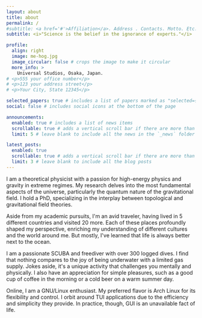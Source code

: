 ```yaml
---
layout: about
title: about
permalink: /
#subtitle: <a href='#'>Affiliation</a>. Address . Contacts. Motto. Etc.
subtitle: <i>"Science is the belief in the ignorance of experts."</i> 

profile:
  align: right
  image: me-hog.jpg
  image_circular: false # crops the image to make it circular
  more_info: >
    Universal Studios, Osaka, Japan.
# <p>555 your office number</p>
# <p>123 your address street</p>
# <p>Your City, State 12345</p>

selected_papers: true # includes a list of papers marked as "selected={true}"
social: false # includes social icons at the bottom of the page

announcements:
  enabled: true # includes a list of news items
  scrollable: true # adds a vertical scroll bar if there are more than 3 news items
  limit: 5 # leave blank to include all the news in the `_news` folder

latest_posts:
  enabled: true
  scrollable: true # adds a vertical scroll bar if there are more than 3 new posts items
  limit: 3 # leave blank to include all the blog posts
---
```


I am a theoretical physicist with a passion for high-energy physics and gravity in extreme regimes. My research delves into the most fundamental aspects of the universe, particularly the quantum nature of the gravitational field. I hold a PhD, specializing in the interplay between topological and gravitational field theories.

Aside from my academic pursuits, I'm an avid traveler, having lived in 5 different countries and visited 20 more. Each of these places profoundly shaped my perspective, enriching my understanding of different cultures and the world around me. But mostly, I've learned that life is always better next to the ocean.

I am a passionate SCUBA and freediver with over 300 logged dives. I find that nothing compares to the joy of being underwater with a limited gas supply. Jokes aside, it's a unique activity that challenges you mentally and physically. I also have an appreciation for simple pleasures, such as a good cup of coffee in the morning or a cold beer on a warm summer day.

Online, I am a GNU/Linux enthusiast. My preferred flavor is Arch Linux for its flexibility and control. I orbit around TUI applications due to the efficiency and simplicity they provide. In practice, though, GUI is an unavailable fact of life.
